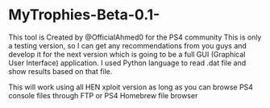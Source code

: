 # MyTrophies-Beta-0.1-
This tool is Created by @OfficialAhmed0 for the PS4 community 
This is only a testing version, so I can get any recommendations from you guys and develop it 
for the next version which is going to be  a full GUI (Graphical User Interface) application. 
I used Python language  to read .dat file and show results based on that file.

This will work using all HEN xploit version as long as you can browse PS4 console files through FTP or PS4 Homebrew file browser 
